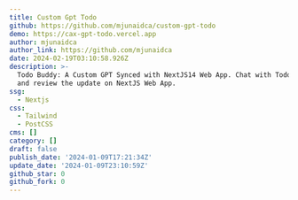 ```yaml
---
title: Custom Gpt Todo
github: https://github.com/mjunaidca/custom-gpt-todo
demo: https://cax-gpt-todo.vercel.app
author: mjunaidca
author_link: https://github.com/mjunaidca
date: 2024-02-19T03:10:58.926Z
description: >-
  Todo Buddy: A Custom GPT Synced with NextJS14 Web App. Chat with Todo Buddy
  and review the update on NextJS Web App.
ssg:
  - Nextjs
css:
  - Tailwind
  - PostCSS
cms: []
category: []
draft: false
publish_date: '2024-01-09T17:21:34Z'
update_date: '2024-01-09T23:10:59Z'
github_star: 0
github_fork: 0
---
```

